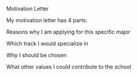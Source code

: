 Motivation Letter

My motivation letter has 4 parts:

Reasons why I am applying for this specific major

Which track I would specialize in

Why I should be chosen

What other values I could contribute to the school




